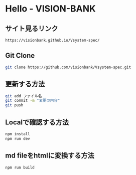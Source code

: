 # Hello - VISION-BANK 



## サイト見るリンク 
```
https://visionbank.github.io/Vsystem-spec/
```

## Git Clone 
```sh
git clone https://github.com/visionbank/Vsystem-spec.git
```

## 更新する方法
```sh
git add ファイル名 
git commit -m "変更の内容"
git push
```

## Localで確認する方法
```sh
npm install 
npm run dev 
```

## md fileをhtmlに変換する方法
```sh
npm run build
```